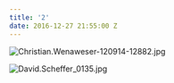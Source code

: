 ```yaml
---
title: '2'
date: 2016-12-27 21:55:00 Z
---
```


![Christian.Wenaweser-120914-12882.jpg](/uploads/Christian.Wenaweser-120914-12882.jpg)

![David.Scheffer_0135.jpg](/uploads/David.Scheffer_0135.jpg)